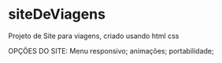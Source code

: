# siteDeViagens
Projeto de Site para viagens, criado usando html css

OPÇÕES DO SITE:
  Menu responsivo;
  animações;
  portabilidade;
